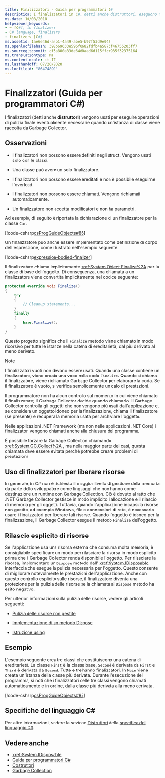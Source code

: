 ```yaml
---
title: Finalizzatori - Guida per programmatori C#
description: I finalizzatori in C#, detti anche distruttori, eseguono tutte le operazioni di pulizia finali necessarie quando un'istanza della classe viene raccolta dal Garbage Collector.
ms.date: 10/08/2018
helpviewer_keywords:
- ~ [C#], in finalizers
- C# language, finalizers
- finalizers [C#]
ms.assetid: 1ae6e46d-a4b1-4a49-abe5-b97f53d9e049
ms.openlocfilehash: 392b69633e596f0682fdfb4a5875f46755203ff7
ms.sourcegitcommit: cf5a800a33de64d0aad6d115ffcc935f32375164
ms.translationtype: MT
ms.contentlocale: it-IT
ms.lasthandoff: 07/20/2020
ms.locfileid: "86474891"
---
```

# <a name="finalizers-c-programming-guide"></a>Finalizzatori (Guida per programmatori C#)
I finalizzatori (detti anche **distruttori**) vengono usati per eseguire operazioni di pulizia finale eventualmente necessarie quando un'istanza di classe viene raccolta da Garbage Collector.  
  
## <a name="remarks"></a>Osservazioni  
  
- I finalizzatori non possono essere definiti negli struct. Vengono usati solo con le classi.  
  
- Una classe può avere un solo finalizzatore.  
  
- I finalizzatori non possono essere ereditati e non è possibile eseguirne l'overload.  
  
- I finalizzatori non possono essere chiamati. Vengono richiamati automaticamente.  
  
- Un finalizzatore non accetta modificatori e non ha parametri.  
  
 Ad esempio, di seguito è riportata la dichiarazione di un finalizzatore per la classe `Car`.
  
 [!code-csharp[csProgGuideObjects#86](~/samples/snippets/csharp/VS_Snippets_VBCSharp/csProgGuideObjects/CS/Objects.cs#86)]  

Un finalizzatore può anche essere implementato come definizione di corpo dell'espressione, come illustrato nell'esempio seguente.

[!code-csharp[expression-bodied-finalizer](../../../../samples/snippets/csharp/programming-guide/classes-and-structs/expr-bodied-destructor.cs#1)]  
  
 Il finalizzatore chiama implicitamente <xref:System.Object.Finalize%2A> per la classe di base dell'oggetto. Di conseguenza, una chiamata a un finalizzatore viene convertita implicitamente nel codice seguente:  
  
```csharp  
protected override void Finalize()  
{  
    try  
    {  
        // Cleanup statements...  
    }  
    finally  
    {  
        base.Finalize();  
    }  
}  
```  
  
 Questo progetto significa che il `Finalize` metodo viene chiamato in modo ricorsivo per tutte le istanze nella catena di ereditarietà, dal più derivato al meno derivato.  
  
> [!NOTE]
> I finalizzatori vuoti non devono essere usati. Quando una classe contiene un finalizzatore, viene creata una voce nella coda `Finalize`. Quando si chiama il finalizzatore, viene richiamato Garbage Collector per elaborare la coda. Se il finalizzatore è vuoto, si verifica semplicemente un calo di prestazioni.  
  
 Il programmatore non ha alcun controllo sul momento in cui viene chiamato il finalizzatore; il Garbage Collector decide quando chiamarlo. Il Garbage Collector controlla gli oggetti che non vengono più usati dall'applicazione e, se considera un oggetto idoneo per la finalizzazione, chiama il finalizzatore (se presente) e recupera la memoria usata per archiviare l'oggetto.

 Nelle applicazioni .NET Framework (ma non nelle applicazioni .NET Core) i finalizzatori vengono chiamati anche alla chiusura del programma.
  
 È possibile forzare la Garbage Collection chiamando <xref:System.GC.Collect%2A> , ma nella maggior parte dei casi, questa chiamata deve essere evitata perché potrebbe creare problemi di prestazioni.  
  
## <a name="using-finalizers-to-release-resources"></a>Uso di finalizzatori per liberare risorse  
 In generale, in C# non è richiesto il maggior livello di gestione della memoria da parte dello sviluppatore come linguaggi che non hanno come destinazione un runtime con Garbage Collection. Ciò è dovuto al fatto che .NET Garbage Collector gestisce in modo implicito l'allocazione e il rilascio di memoria per gli oggetti. Tuttavia, quando l'applicazione incapsula risorse non gestite, ad esempio Windows, file e connessioni di rete, è necessario usare i finalizzatori per liberare tali risorse. Quando l'oggetto è idoneo per la finalizzazione, il Garbage Collector esegue il metodo `Finalize` dell'oggetto.
  
## <a name="explicit-release-of-resources"></a>Rilascio esplicito di risorse  
 Se l'applicazione usa una risorsa esterna che consuma molta memoria, è consigliabile specificare un modo per rilasciare la risorsa in modo esplicito prima che il Garbage Collector renda disponibile l'oggetto. Per rilasciare la risorsa, implementare un `Dispose` metodo dall' <xref:System.IDisposable> interfaccia che esegue la pulizia necessaria per l'oggetto. Questo consente di migliorare notevolmente le prestazioni dell'applicazione. Anche con questo controllo esplicito sulle risorse, il finalizzatore diventa una protezione per la pulizia delle risorse se la chiamata al `Dispose` metodo ha esito negativo.  
  
 Per ulteriori informazioni sulla pulizia delle risorse, vedere gli articoli seguenti:  
  
- [Pulizia delle risorse non gestite](../../../standard/garbage-collection/unmanaged.md)  
  
- [Implementazione di un metodo Dispose](../../../standard/garbage-collection/implementing-dispose.md)  
  
- [Istruzione using](../../language-reference/keywords/using-statement.md)  
  
## <a name="example"></a>Esempio  
 L'esempio seguente crea tre classi che costituiscono una catena di ereditarietà. La classe `First` è la classe base, `Second` è derivata da `First` e `Third` è derivata da `Second`. Tutte e tre hanno finalizzatori. In `Main` viene creata un'istanza della classe più derivata. Durante l'esecuzione del programma, si noti che i finalizzatori delle tre classi vengono chiamati automaticamente e in ordine, dalla classe più derivata alla meno derivata.  
  
 [!code-csharp[csProgGuideObjects#85](~/samples/snippets/csharp/VS_Snippets_VBCSharp/csProgGuideObjects/CS/Objects.cs#85)]  
  
## <a name="c-language-specification"></a>Specifiche del linguaggio C#  

Per altre informazioni, vedere la sezione [Distruttori](~/_csharplang/spec/classes.md#destructors) della [specifica del linguaggio C#](/dotnet/csharp/language-reference/language-specification/introduction).
  
## <a name="see-also"></a>Vedere anche

- <xref:System.IDisposable>
- [Guida per programmatori C#](../index.md)
- [Costruttori](./constructors.md)
- [Garbage Collection](../../../standard/garbage-collection/index.md)
